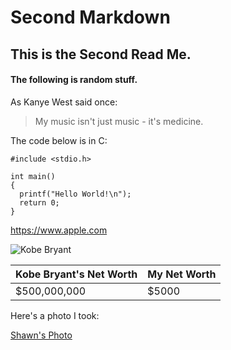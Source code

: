 # Second Markdown

## This is the Second Read Me.

#### The following is random stuff.

As Kanye West said once:

>My music isn't just music - it's medicine.

The code below is in C:
~~~~
#include <stdio.h>

int main()
{
  printf("Hello World!\n");
  return 0;
}
~~~~

<https://www.apple.com>

![Kobe Bryant](https://upload.wikimedia.org/wikipedia/commons/thumb/0/05/Kobe_Bryant_warming_up.jpg/440px-Kobe_Bryant_warming_up.jpg)

Kobe Bryant's Net Worth | My Net Worth
--- | ---
$500,000,000 | $5000

Here's a photo I took:

[Shawn's Photo](4x5-1135.JPG)

